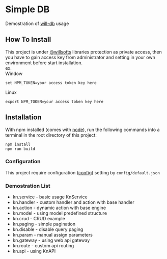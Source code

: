 # Simple DB

Demostration of [will-db](https://github.com/willsofts/will-db) usage

## How To Install

This project is under [@willsofts](https://github.com/willsofts) libraries protection as private access, then you have to gain access key from administrator and setting in your own environment before start installation. \
ex. \
Window

    set NPM_TOKEN=your access token key here

Linux

    export NPM_TOKEN=your access token key here

## Installation

With npm installed (comes with [node](https://nodejs.org/en/)), run the following commands into a terminal in the root directory of this project:

```shell
npm install
npm run build
```

### Configuration

This project require configuration ([config](https://www.npmjs.com/package/config)) setting by `config/default.json` 

### Demostration List

- kn.service   - basic usage KnService
- kn.handler   - custom handler and action with base handler
- kn.action    - dynamic action with base engine
- kn.model     - using model predefined structure
- kn.crud      - CRUD example
- kn.paging    - simple pagination
- kn.disable   - disable query paging
- kn.param     - manual assign parameters
- kn.gateway   - using web api gateway
- kn.route    - custom api routing
- kn.api      - using KnAPI
